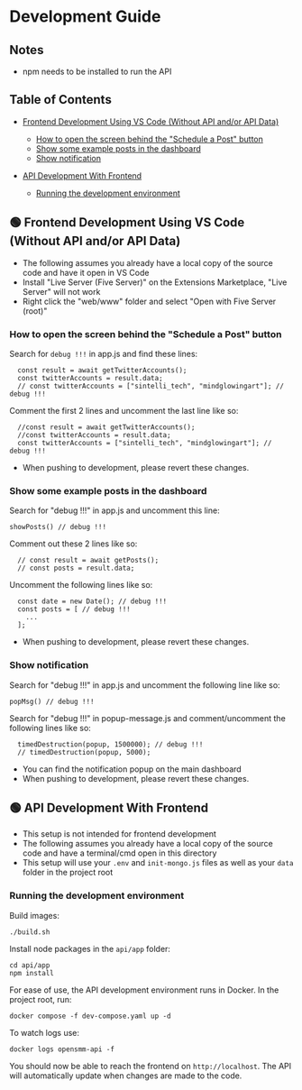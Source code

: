 # Development Guide

## Notes

- npm needs to be installed to run the API

## Table of Contents
- [Frontend Development Using VS Code (Without API and/or API Data)](#green_circle-frontend-development-using-vs-code-without-api-andor-api-data)
  - [How to open the screen behind the "Schedule a Post" button](#how-to-open-the-screen-behind-the-schedule-a-post-button)
  - [Show some example posts in the dashboard](#show-some-example-posts-in-the-dashboard)
  - [Show notification](#show-notification)

- [API Development With Frontend](#green_circle-api-development-with-frontend)
  - [Running the development environment](#running-the-development-environment)

## :green_circle: Frontend Development Using VS Code (Without API and/or API Data)

- The following assumes you already have a local copy of the source code and have it open in VS Code
- Install "Live Server (Five Server)" on the Extensions Marketplace, "Live Server" will not work
- Right click the "web/www" folder and select "Open with Five Server (root)"

### How to open the screen behind the "Schedule a Post" button

 Search for `debug !!!` in app.js and find these lines:
```
  const result = await getTwitterAccounts();
  const twitterAccounts = result.data;
  // const twitterAccounts = ["sintelli_tech", "mindglowingart"]; // debug !!!
```

Comment the first 2 lines and uncomment the last line like so:
```
  //const result = await getTwitterAccounts();
  //const twitterAccounts = result.data;
  const twitterAccounts = ["sintelli_tech", "mindglowingart"]; // debug !!!
```

- When pushing to development, please revert these changes.

### Show some example posts in the dashboard

Search for "debug !!!" in app.js and uncomment this line:
```
showPosts() // debug !!!
```

Comment out these 2 lines like so:
```
  // const result = await getPosts();
  // const posts = result.data;
```

Uncomment the following lines like so:
```
  const date = new Date(); // debug !!!
  const posts = [ // debug !!!
    ...
  ];
```

- When pushing to development, please revert these changes.

### Show notification

Search for "debug !!!" in app.js and uncomment the following line like so:
```
popMsg() // debug !!!
```

Search for "debug !!!" in popup-message.js and comment/uncomment the following lines like so:
```
  timedDestruction(popup, 1500000); // debug !!!
  // timedDestruction(popup, 5000);
```

- You can find the notification popup on the main dashboard
- When pushing to development, please revert these changes.

## :green_circle: API Development With Frontend

- This setup is not intended for frontend development
- The following assumes you already have a local copy of the source code and have a terminal/cmd open in this directory
- This setup will use your `.env` and `init-mongo.js` files as well as your `data` folder in the project root

### Running the development environment

Build images:
```
./build.sh
```

Install node packages in the `api/app` folder:
```
cd api/app
npm install
```

For ease of use, the API development environment runs in Docker. In the project root, run:
```
docker compose -f dev-compose.yaml up -d
```

To watch logs use:
```
docker logs opensmm-api -f
```

You should now be able to reach the frontend on `http://localhost`. The API will automatically update when changes are made to the code.
